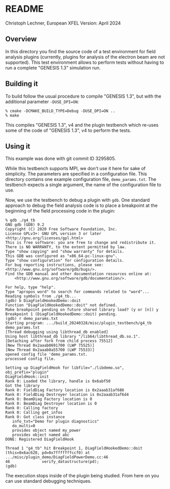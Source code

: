 # README
Christoph Lechner, European XFEL
Version: April 2024

## Overview
In this directory you find the source code of a test environment for field analysis plugins (currently, plugins for analysis of the electron beam are not supported). This test environment allows to perform tests without having to run a complete "GENESIS 1.3" simulation run.

## Building it
To build follow the usual procedure to compile "GENESIS 1.3", but with the additional parameter `-DUSE_DPI=ON`:
```
% cmake -DCMAKE_BUILD_TYPE=Debug -DUSE_DPI=ON ..
% make
```
This compiles "GENESIS 1.3", v4 and the plugin testbench which re-uses some of the code of "GENESIS 1.3", v4 to perform the tests.

## Using it
This example was done with git commit ID 3295805.

While this testbench supports MPI, we don't use it here for sake of simplicity. The parameters are specified in a configuration file. This directory contains one example configuration file, `demo_params.txt`. The testbench expects a single argument, the name of the configuration file to use.

Now, we use the testbench to debug a plugin with `gdb`.
One standard approach to debug the field analysis code is to place a breakpoint at the beginning of the field processing code in the plugin:
```
% gdb ./g4_tb
GNU gdb (GDB) 9.2
Copyright (C) 2020 Free Software Foundation, Inc.
License GPLv3+: GNU GPL version 3 or later <http://gnu.org/licenses/gpl.html>
This is free software: you are free to change and redistribute it.
There is NO WARRANTY, to the extent permitted by law.
Type "show copying" and "show warranty" for details.
This GDB was configured as "x86_64-pc-linux-gnu".
Type "show configuration" for configuration details.
For bug reporting instructions, please see:
<http://www.gnu.org/software/gdb/bugs/>.
Find the GDB manual and other documentation resources online at:
    <http://www.gnu.org/software/gdb/documentation/>.

For help, type "help".
Type "apropos word" to search for commands related to "word"...
Reading symbols from ./g4_tb...
(gdb) b DiagFieldHookedDemo::doit
Function "DiagFieldHookedDemo::doit" not defined.
Make breakpoint pending on future shared library load? (y or [n]) y
Breakpoint 1 (DiagFieldHookedDemo::doit) pending.
(gdb) r demo_params.txt
Starting program: .../build_20240328/misc/plugin_testbench/g4_tb demo_params.txt
[Thread debugging using libthread_db enabled]
Using host libthread_db library "/lib64/libthread_db.so.1".
[Detaching after fork from child process 75512]
[New Thread 0x2aaab0691700 (LWP 75525)]
[New Thread 0x2aaab0a55700 (LWP 75533)]
opened config file 'demo_params.txt.
processed config file.

Setting up DiagFieldHook for libfile="./libdemo.so", obj_prefix="plugin"
DiagFieldHook::init
Rank 0: Loaded the library, handle is 0x6abf50
Got the library
Rank 0: FieldDiag Factory location is 0x2aaab31af686
Rank 0: FieldDiag Destroyer location is 0x2aaab31af6d4
Rank 0: BeamDiag Factory location is 0
Rank 0: BeamDiag Destroyer location is 0
Rank 0: Calling factory
Rank 0: Calling get_infos
Rank 0: Got class instance
   info_txt="Demo for plugin diagnostics"
   do_multi=0
   provides object named my_power
   provides object named abc
DONE: Registered DiagFieldHook

Thread 1 "g4_tb" hit Breakpoint 1, DiagFieldHookedDemo::doit (this=0x6ac620, pd=0x7fffffffccf0) at .../misc/plugin_demo/DiagFieldPowerDemo.cc:46
46              verify_datastructure(pd);
(gdb)
```
The execution stops inside of the plugin being studied. From here on you can use standard debugging techniques.
